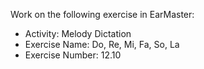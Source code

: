 Work on the following exercise in EarMaster:
- Activity: Melody Dictation
- Exercise Name: Do, Re, Mi, Fa, So, La
- Exercise Number: 12.10
